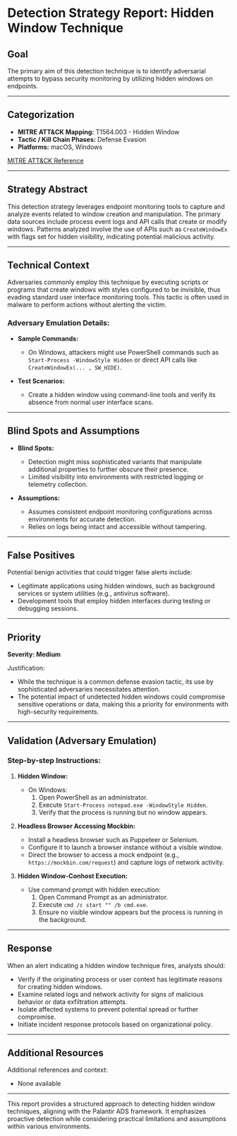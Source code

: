 # Detection Strategy Report: Hidden Window Technique

## Goal
The primary aim of this detection technique is to identify adversarial attempts to bypass security monitoring by utilizing hidden windows on endpoints.

---

## Categorization
- **MITRE ATT&CK Mapping:** T1564.003 - Hidden Window
- **Tactic / Kill Chain Phases:** Defense Evasion
- **Platforms:** macOS, Windows

[MITRE ATT&CK Reference](https://attack.mitre.org/techniques/T1564/003)

---

## Strategy Abstract
This detection strategy leverages endpoint monitoring tools to capture and analyze events related to window creation and manipulation. The primary data sources include process event logs and API calls that create or modify windows. Patterns analyzed involve the use of APIs such as `CreateWindowEx` with flags set for hidden visibility, indicating potential malicious activity.

---

## Technical Context
Adversaries commonly employ this technique by executing scripts or programs that create windows with styles configured to be invisible, thus evading standard user interface monitoring tools. This tactic is often used in malware to perform actions without alerting the victim.

### Adversary Emulation Details:
- **Sample Commands:**
  - On Windows, attackers might use PowerShell commands such as `Start-Process -WindowStyle Hidden` or direct API calls like `CreateWindowEx(... , SW_HIDE)`.
  
- **Test Scenarios:** 
  - Create a hidden window using command-line tools and verify its absence from normal user interface scans.

---

## Blind Spots and Assumptions
- **Blind Spots:**
  - Detection might miss sophisticated variants that manipulate additional properties to further obscure their presence.
  - Limited visibility into environments with restricted logging or telemetry collection.

- **Assumptions:**
  - Assumes consistent endpoint monitoring configurations across environments for accurate detection.
  - Relies on logs being intact and accessible without tampering.

---

## False Positives
Potential benign activities that could trigger false alerts include:
- Legitimate applications using hidden windows, such as background services or system utilities (e.g., antivirus software).
- Development tools that employ hidden interfaces during testing or debugging sessions.

---

## Priority
**Severity: Medium**

Justification:
- While the technique is a common defense evasion tactic, its use by sophisticated adversaries necessitates attention.
- The potential impact of undetected hidden windows could compromise sensitive operations or data, making this a priority for environments with high-security requirements.

---

## Validation (Adversary Emulation)
### Step-by-step Instructions:

1. **Hidden Window:**
   - On Windows:
     1. Open PowerShell as an administrator.
     2. Execute `Start-Process notepad.exe -WindowStyle Hidden`.
     3. Verify that the process is running but no window appears.

2. **Headless Browser Accessing Mockbin:**
   - Install a headless browser such as Puppeteer or Selenium.
   - Configure it to launch a browser instance without a visible window.
   - Direct the browser to access a mock endpoint (e.g., `https://mockbin.com/request`) and capture logs of network activity.

3. **Hidden Window-Conhost Execution:**
   - Use command prompt with hidden execution:
     1. Open Command Prompt as an administrator.
     2. Execute `cmd /c start "" /b cmd.exe`.
     3. Ensure no visible window appears but the process is running in the background.

---

## Response
When an alert indicating a hidden window technique fires, analysts should:

- Verify if the originating process or user context has legitimate reasons for creating hidden windows.
- Examine related logs and network activity for signs of malicious behavior or data exfiltration attempts.
- Isolate affected systems to prevent potential spread or further compromise.
- Initiate incident response protocols based on organizational policy.

---

## Additional Resources
Additional references and context:
- None available

--- 

This report provides a structured approach to detecting hidden window techniques, aligning with the Palantir ADS framework. It emphasizes proactive detection while considering practical limitations and assumptions within various environments.